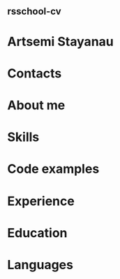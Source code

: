 ## rsschool-cv
# Artsemi Stayanau
# Contacts

# About me

# Skills

# Code examples

# Experience

# Education

# Languages